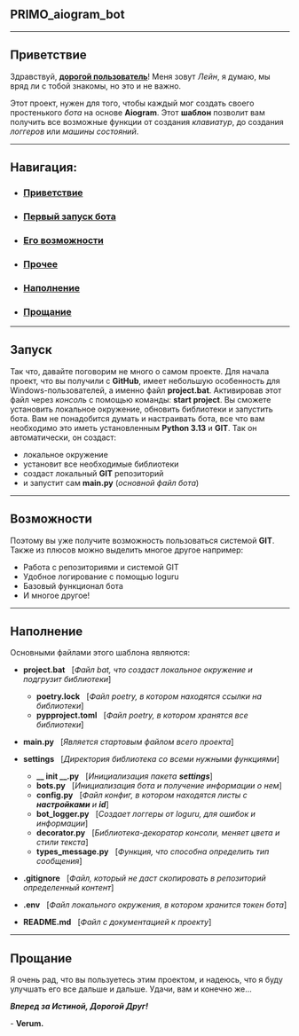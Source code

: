 ## PRIMO_aiogram_bot


---
## Приветствие

Здравствуй, <u>**дорогой пользователь**</u>! 
Меня зовут *Лейн*, я думаю, мы вряд ли с тобой знакомы, 
но это и не важно.

Этот проект, нужен для того, чтобы каждый мог 
создать своего простенького *бота* на основе **Aiogram**. 
Этот **шаблон** позволит вам получить все возможные функции от создания *клавиатур*, 
до создания *логгеров* или *машины состояний*.


---
## Навигация:

-  ### [Приветствие](#Приветствие)
- ### [Первый запуск бота](#Запуск)
- ### [Его возможности](#Возможности)
- ### [Прочее](#Прочее)
- ### [Наполнение](#Наполнение)
- ### [Прощание](#Прощание)


---
## Запуск

Так что, давайте поговорим не много о самом проекте. 
Для начала проект, что вы получили с **GitHub**, имеет небольшую особенность 
для Windows-пользователей, а именно файл **project.bat**. 
Активировав этот файл через *консоль* с помощью команды: 
**start project**.
Вы сможете установить локальное окружение, обновить библиотеки и запустить бота. Вам
не понадобится думать и настраивать бота, все что вам необходимо это иметь 
установленным **Python 3.13** и **GIT**. Так он автоматически, он создаст:

- локальное окружение
- установит все необходимые библиотеки
- создаст локальный **GIT** репозиторий
- и запустит сам **main.py** (*основной файл бота*)


---
## Возможности

Поэтому вы уже получите возможность пользоваться системой **GIT**. Также из плюсов можно
выделить многое другое например:
- Работа с репозиториями и системой GIT
- Удобное логирование с помощью loguru
- Базовый функционал бота
- И многое другое!


---
## Наполнение
Основными файлами этого шаблона являются:

- **project.bat**   &nbsp; [*Файл bat, что создаст локальное окружение и подгрузит библиотеки*]
  - **poetry.lock**   &nbsp; [*Файл poetry, в котором находятся ссылки на библиотеки*]
  - **pypproject.toml**   &nbsp; [*Файл poetry, в котором хранятся все библиотеки*]


- **main.py** &nbsp; [*Является стартовым файлом всего проекта*]


- **settings**  &nbsp; [*Директория библиотека со всеми нужными функциями*]
  - **__ init __.py**   &nbsp; [*Инициализация пакета **settings***]
  - **bots.py**     &nbsp; [*Инициализация бота и получение информации о нем*]
  - **config.py**   &nbsp; [*Файл конфиг, в котором находятся листы с **настройками** и **id***]
  - **bot_logger.py**   &nbsp; [*Создает логгеры от loguru, для ошибок и информации*]
  - **decorator.py**   &nbsp; [*Библиотека-декоратор консоли, меняет цвета и стили текста*]
  - **types_message.py**   &nbsp; [*Функция, что способна определить тип сообщения*]


- **.gitignore**    &nbsp; [*Файл, который не даст скопировать в репозиторий определенный контент*]


- **.env**    &nbsp; [*Файл локального окружения, в котором хранится токен бота*]


- **README.md**   &nbsp; [*Файл с документацией к проекту*]


---
## Прощание

Я очень рад, что вы пользуетесь этим проектом, и надеюсь, 
что я буду улучшать его все дальше и дальше. Удачи, вам и конечно же...

***Вперед за Истиной, Дорогой Друг!*** 

-&nbsp;**Verum.**